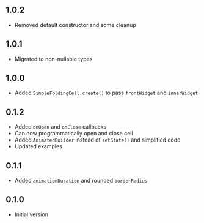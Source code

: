 ## 1.0.2
* Removed default constructor and some cleanup

## 1.0.1
* Migrated to non-nullable types

## 1.0.0
* Added `SimpleFoldingCell.create()` to pass `frontWidget` and `innerWidget`

## 0.1.2
* Added `onOpen` and `onClose` callbacks
* Can now programmatically open and close cell
* Added `AnimatedBuilder` instead of `setState()` and simplified code
* Updated examples

## 0.1.1
* Added `animationDuration` and rounded `borderRadius`

## 0.1.0
* Initial version
